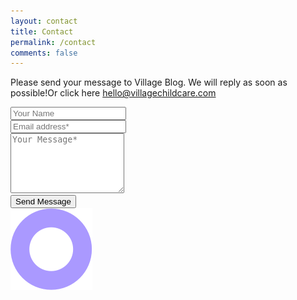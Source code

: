 ```yaml
---
layout: contact
title: Contact
permalink: /contact
comments: false
---
```




<form action="https://formspree.io/mvowrkaz" method="POST">    
<p class="mb-4 text-center">Please send your message to Village Blog. We will reply as soon as possible!Or click here <a href="mailto:hello@villagechildcare" target="_blank">hello@villagechildcare.com</a></p>
<div class="form-group row">
<div class="col-md-6">
	<div class="position-relative">
		<input class="form-control" type="text" name="name" placeholder="Your Name" required="" />
		<i class="fa fa-user fa-lg position-absolute"></i>
	</div>
</div>
<div class="col-md-6">
	<div class="position-relative">
		<input class="form-control" type="email" name="_replyto" placeholder="Email address*" required="" />
		<i class="fa fa-envelope fa-lg position-absolute"></i>
	</div>
</div>
</div>
<textarea rows="6" class="form-control mb-3" name="message" placeholder="Your Message*" required=""></textarea>    
<div class="w-100 text-center mt-4"><input class="btn btn-dark" type="submit" value="Send Message" /></div>
</form>
<div class="purple_dot contact-purple"><img src="assets/images/purple_ring.png" alt=""></div>